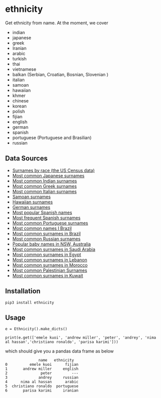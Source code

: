 # ethnicity
Get ethnicity from name.  At the moment, we cover 
* indian 
* japanese 
* greek 
* Iranian
* arabic
* turkish
* thai 
* vietnamese 
* balkan (Serbian, Croatian, Bosnian, Slovenian )
* italian 
* samoan
* hawaiian 
* khmer 
* chinese 
* korean 
* polish 
* fijian 
* english 
* german 
* spanish 
* portuguese (Portuguese and Brasilian)
* russian

## Data Sources
* [Surnames by race (the US Census data)](https://www.census.gov/topics/population/genealogy/data/2010_surnames.html)  
* [Most common Japanese surnames](https://www.japantimes.co.jp/life/2009/10/11/lifestyle/japans-top-100-most-common-family-names/#.WsR48i9L3BI)
* [Most common Indian surnames](https://www.quora.com/What-are-some-of-the-most-common-Indian-last-names)
* [Most common Greek surnames](https://chartcons.com/common-greek-last-names/)
* [Most common Italian surnames](http://www.italianames.com/italian-last-names.php)
* [Samoan surnames](https://www.quora.com/What-are-some-Samoan-last-names)
* [Hawaiian surnames](https://en.wiktionary.org/wiki/Category:Hawaiian_surnames)
* [German surnames](https://en.wikipedia.org/wiki/List_of_the_most_common_surnames_in_Germany)
* [Most popular Spanish names](http://www.lavanguardia.com/vangdata/20150520/54431756037/los-100-nombres-de-hombre-y-mujer-mas-frecuentes-en-espana.html)
* [Most frequent Spanish surnames](http://www.ine.es/dyngs/INEbase/es/operacion.htm?c=Estadistica_C&cid=1254736177009&menu=resultados&idp=1254734710990)
* [Most common Portuguese surnames](https://pt.wikipedia.org/wiki/Lista_dos_cem_apelidos_mais_frequentes_em_Portugal#cite_note-1)
* [Most common names I Brazil](https://censo2010.ibge.gov.br/nomes/#/ranking)
* [Most common surnames in Brazil](https://nomeschiques.com/apelidos-populares-de-pessoas/)
* [Most common Russian surnames](http://russkg.ru/index.php?option=com_content&view=article&id=4390:-500&catid=84:2012-12-02-23-13-33&Itemid=63)
* [Popular baby names in NSW, Australia](http://www.bdm.nsw.gov.au/Pages/about-us/facts-statistics.aspx)
* [Most common surnames in Saudi Arabia](http://forebears.co.uk/saudi-arabia)
* [Most common surnames in Egypt](http://forebears.co.uk/egypt)
* [Most common surnames in Lebanon](http://forebears.co.uk/lebanon)
* [Most common surnames in Morocco](http://forebears.co.uk/morocco)
* [Most common Palestinian Surnames](http://mepeace.org/forum/topics/palestinian-tribes-clans-and)
* [Most common surnames in Kuwait](http://forebears.co.uk/kuwait)
## Installation
```
pip3 install ethnicity
```

## Usage
```
e = Ethnicity().make_dicts()

print(e.get(['emele kuoi', 'andrew miller', 'peter', 'andrey', 'nima al hassan','christiano ronaldo', 'parisa karimi']))
```
which should give you a pandas data frame as below
```
   			   name   ethnicity
0          emele kuoi      fijian
1       andrew miller     english
2               peter         ---
3              andrey     russian
4      nima al hassan      arabic
5  christiano ronaldo  portuguese
6       parisa karimi     iranian

```